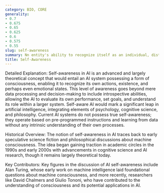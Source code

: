 ```yaml
---
category: BIO, CORE
generality:
- 0.7
- 0.675
- 0.65
- 0.625
- 0.6
- 0.575
- 0.55
slug: self-awareness
summary: Nn entity's ability to recognize itself as an individual, distinct from its environment and other entities, often involving introspection and a sense of identity.
title: Self-Awareness
---
```


Detailed Explanation:
Self-awareness in AI is an advanced and largely theoretical concept that would entail an AI system possessing a form of consciousness, enabling it to recognize its own actions, existence, and perhaps even emotional states. This level of awareness goes beyond mere data processing and decision-making to include introspective abilities, allowing the AI to evaluate its own performance, set goals, and understand its role within a larger system. Self-aware AI would mark a significant leap in artificial intelligence, integrating elements of psychology, cognitive science, and philosophy. Current AI systems do not possess true self-awareness; they operate based on pre-programmed instructions and learning from data without any intrinsic understanding of their own processes.

Historical Overview:
The notion of self-awareness in AI traces back to early speculative science fiction and philosophical discussions about machine consciousness. The idea began gaining traction in academic circles in the 1990s and early 2000s with advancements in cognitive science and AI research, though it remains largely theoretical today.

Key Contributors:
Key figures in the discussion of AI self-awareness include Alan Turing, whose early work on machine intelligence laid foundational questions about machine consciousness, and more recently, researchers like David Chalmers and Giulio Tononi, who have contributed to the understanding of consciousness and its potential applications in AI.
